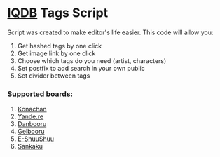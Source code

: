# [IQDB](http://iqdb.org) Tags Script
Script was created to make editor's life easier. This code will allow you:

1. Get hashed tags by one click
2. Get image link by one click
2. Choose which tags do you need (artist, characters)
3. Set postfix to add search in your own public
4. Set divider between tags

### Supported boards:
1. [Konachan](http://konachan.com)
2. [Yande.re](http://yande.re)
3. [Danbooru](http://danbooru.donmai.us)
4. [Gelbooru](http://gelbooru.com)
5. [E-ShuuShuu](http://e-shuushuu.net)
6. [Sankaku](https://chan.sankakucomplex.com)

